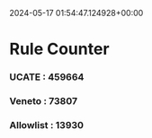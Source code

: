 2024-05-17 01:54:47.124928+00:00
# Rule Counter 
 ### UCATE : 459664

 ### Veneto : 73807

 ### Allowlist : 13930